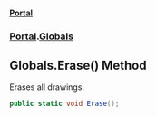 #### [Portal](index.md 'index')
### [Portal](Portal.md 'Portal').[Globals](Globals.md 'Portal.Globals')

## Globals.Erase() Method

Erases all drawings.

```csharp
public static void Erase();
```